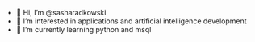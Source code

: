 - 👋 Hi, I’m @sasharadkowski
- 👀 I’m interested in applications and artificial intelligence development
- 🌱 I’m currently learning python and msql
<!---
sasharadkowski/sasharadkowski is a ✨ special ✨ repository because its `README.md` (this file) appears on your GitHub profile.
You can click the Preview link to take a look at your changes.
--->
